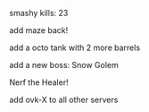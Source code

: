 smashy kills: 23

add  maze back!

add a octo tank with 2 more barrels

add a new boss: Snow Golem

Nerf the Healer!

add ovk-X to all other servers

